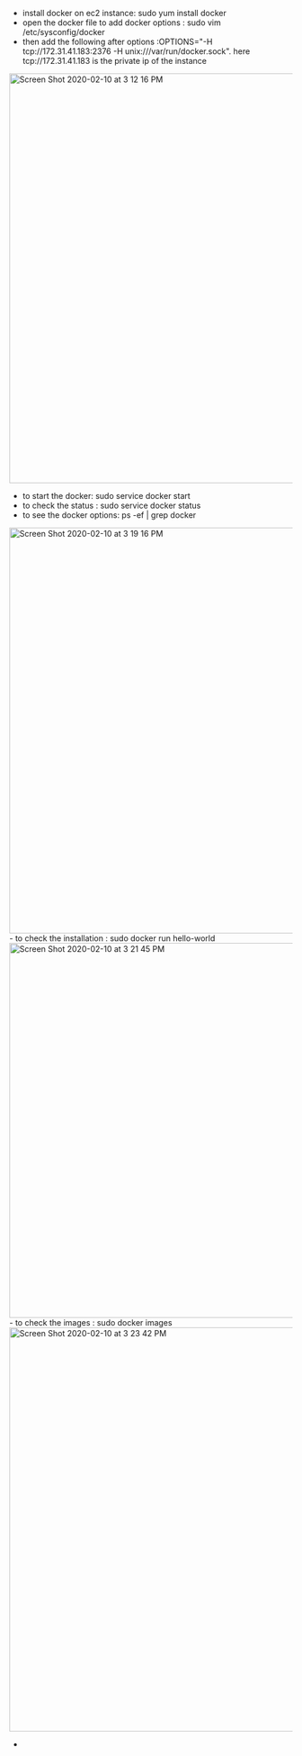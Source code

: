- install docker on ec2 instance: sudo yum install docker
- open the docker file to add docker options : sudo vim /etc/sysconfig/docker
- then add the following after options :OPTIONS="-H tcp://172.31.41.183:2376 -H unix:///var/run/docker.sock".
  here tcp://172.31.41.183 is the private ip of the instance
<img width="728" alt="Screen Shot 2020-02-10 at 3 12 16 PM" src="https://user-images.githubusercontent.com/59787273/74190395-e9482680-4c17-11ea-82b6-16b628345c49.png">

- to start the docker: sudo service docker start
- to check the status : sudo service docker status
- to see the docker options: ps -ef | grep docker
<img width="721" alt="Screen Shot 2020-02-10 at 3 19 16 PM" src="https://user-images.githubusercontent.com/59787273/74190917-bc484380-4c18-11ea-8ade-8663021b0865.png">
- to check the installation : sudo docker run hello-world
<img width="666" alt="Screen Shot 2020-02-10 at 3 21 45 PM" src="https://user-images.githubusercontent.com/59787273/74191441-2fea5080-4c19-11ea-9a03-5c5b5a87e30c.png">
- to check the images : sudo docker images
<img width="718" alt="Screen Shot 2020-02-10 at 3 23 42 PM" src="https://user-images.githubusercontent.com/59787273/74191520-632cdf80-4c19-11ea-9dcb-92697b4b4ae4.png">

- 
